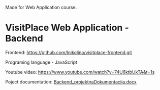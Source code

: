 Made for Web Application course.

# VisitPlace Web Application - Backend

Frontend: https://github.com/lnikolina/visitplace-frontend.git

Programing language - JavaScript

Youtube video: https://www.youtube.com/watch?v=74U6ktbUkTA&t=1s

Poject documentation: [Backend_projektnaDokumentacija.docx](https://github.com/lnikolina/visitplace-backend/files/9648742/Backend_projektnaDokumentacija.docx)
